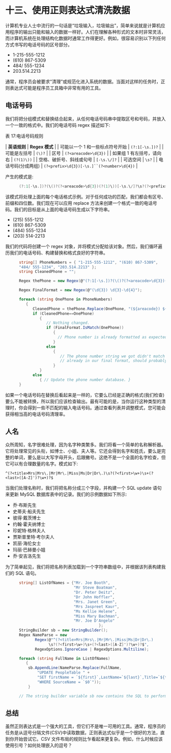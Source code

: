 # 十三、使用正则表达式清洗数据

计算机专业人士中流行的一句话是“垃圾输入，垃圾输出”，简单来说就是计算机应用程序的输出只能和输入的数据一样好。人们在理解各种形式的文本时非常灵活，而计算机系统在处理结构化数据时通常工作得更好。例如，很容易识别以下列任何方式书写的电话号码的区号部分。

*   1-215-555-1212
*   (610) 867-5309
*   484/ 555-1234
*   203.514.2213

通常，程序员会被要求“清理”或规范化进入系统的数据。当面对这样的任务时，正则表达式可能是程序员工具箱中非常有用的工具。

## 电话号码

我们将把分组模式和替换结合起来，从任何电话号码串中提取区号和号码，并放入一个一致的格式中。我们的电话号码 regex 描述如下:

表 17:电话号码规则

| **英语规则** | **Regex 模式** |
| 可能以一个 1 和一些标点符号开始 | `(?:1[-\s.])?` |
| 可能是左括号 | `(\)?` |
| 区号 | `(?<areacode>\d{3})` |
| 如果组 1 有左括号，请向右 | `(?(1)\))` |
| 空格、破折号、斜线或句号 | `[-\s.\/]?` |
| 可选空间 | `\s?` |
| 电话号码(分成两组) | `(?<prefix>\d{3})[-\s.]``(?<number>\d{4})` |

产生的模式是:

```cs
      (?:1[-\s.])?(\()?(?<areacode>\d{3})(?(1)\))[-\s.\/]?\s?(?<prefix>\d{3})[-\s.](?<number>\d{4})

```

该模式将处理上面的每个电话格式示例。对于任何成功的匹配，我们都会有区号、前缀和四位数。我们现在可以应用 replace 方法来创建一个格式一致的电话号码。我们的目标是从上面的电话号码生成以下字符串。

*   (215) 555-1212
*   (610) 867-5309
*   (484) 555-1234
*   (203) 514-2213

我们的代码将创建一个 regex 对象，并将模式分配给该对象。然后，我们循环遍历我们的电话号码、构建替换和格式良好的字符串。

```cs
      string[] PhoneNumbers = { "1-215-555-1212", "(610) 867-5309",
      "484/ 555-1234", "203.514.2213" };
      string CleanedPhone = "";

      Regex thePhone = new Regex(@"(?:1[-\s.])?(\()?(?<areacode>\d{3})(?(1)\))[-\s.\/]?\s?(?<prefix>\d{3})[-\s.](?<number>\d{4})");

      Regex FinalFormat = new Regex(@"(\d{3}) \d{3}-\d{4}");

      foreach (string OnePhone in PhoneNumbers)
         {
            CleanedPhone = thePhone.Replace(OnePhone, "(${areacode}) ${prefix}-${number}");
            if (CleanedPhone==OnePhone)
               {
                  // Nothing changed.
                  if (FinalFormat.IsMatch(OnePhone))
                     {
                       // Phone number is already formatted as expected.
                     }
                  else
                     {
                        // The phone number string we got didn't match pattern and is not
                        // already in our final format, should probably log for manual review.
                     }
               }
            else
               { // Update the phone number database. }
      }

```

如果一个电话号码在替换后看起来是一样的，它要么已经是正确的格式(我们检查)要么不能被转换，所以我们应该检查输出。最有可能的是，当你运行这种类型的清理时，你会得到一些不匹配的输入电话号码。通过查看列表并调整模式，您可能会获得相当高的电话号码清理率。

## 人名

众所周知，名字很难处理，因为名字种类繁多。我们将看一个简单的名称解析器。它将处理常见的头衔，如博士、小姐、夫人等。它还会得到名字和姓氏，要么是完整的单词，要么是以大写字母开头，后跟撇号。这绝不是一个全面的名字检查，但它可以有合理数量的名字。模式如下:

`^(?<title>Mrs|Mrs\.|Mr|Mr\.|Miss|Ms|Dr|Dr\.)\s?(?<first>\w+)\s+(?<last>([A-Z]')?\w+)?$`

当我们处理名称时，我们将把名称分成三个字段，并构建一个 SQL update 语句来更新 MySQL 数据库表中的记录。我们的示例数据如下所示:

*   乔·布斯先生
*   史蒂夫·船夫先生
*   彼得·戴茨博士
*   约翰·霍夫纳博士
*   珍妮特·格林夫人
*   贾斯普里特·考尔夫人
*   凯丽·海伦女士
*   玛丽·巴赫曼小姐
*   乔·安吉洛先生

为了简单起见，我们将把名称列表加载到一个字符串数组中，并根据该列表构建我们的 SQL 语句。

```cs
      string[] ListOfNames = {"Mr. Joe Booth",
                              "Mr Steve Boatman",
                              "Dr. Peter Deitz",
                              "Dr John Hoffler",
                              "Mrs. Janet Green",
                              "Mrs Jaspreet Kaur",
                              "Ms Kellie Helene",
                              "Miss Mary Bachman",
                              "Mr. Joe D'Angelo"
                                         };
      StringBuilder sb = new StringBuilder();
      Regex NameParse = new
             Regex(@"^(?<title>Mrs|Mrs\.|Mr|Mr\.|Miss|Ms|Dr|Dr\.)
                   \s?(?<first>\w+)\s+(?<last>([A-Z]')?\w+)?$",
             RegexOptions.IgnoreCase | RegexOptions.Multiline);

      foreach (string FullName in ListOfNames)
         {
          sb.AppendLine(NameParse.Replace(FullName,
              "UPDATE PeopleTable " +
              "SET firstName = `${first}`,LastName=`${last}`,Title=`${title}` " +
              "WHERE SourceName = `$0`"));
          }

      // The string builder variable sb now contains the SQL to perform the updates.

```

## 总结

虽然正则表达式是一个强大的工具，但它们不是唯一可用的工具。通常，程序员的任务是从逗号分隔文件(CSV)中读取数据，正则表达式似乎是一个很好的方法，直到你开始尝试它。CSV 文件布局的规则比乍看起来更复杂。例如，什么时候应该使用引号？如何处理嵌入的逗号？